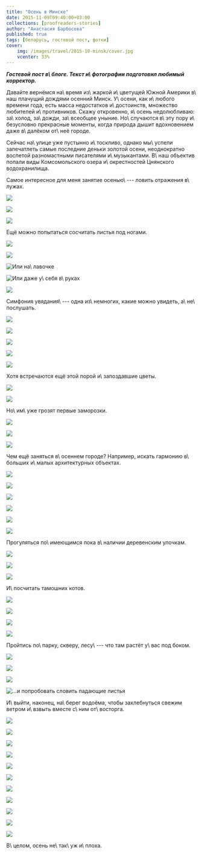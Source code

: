 ```yaml
---
title: "Осень в Минске"
date: 2015-11-09T09:40:00+03:00
collections: [proofreaders-stories]
author: "Анастасия Барбосова"
published: true
tags: [беларусь, гостевой пост, фотки]
cover:
    img: /images/travel/2015-10-minsk/cover.jpg
    vcenter: 33%
---
```


***Гостевой пост в\ блоге. Текст и\ фотографии подготовил любимый корректор.***

Давайте вернёмся на\ время из\ жаркой и\ цветущей Южной Америки в\ наш плачущий дождями осенний Минск. У\ осени, как
и\ любого времени года, есть масса недостатков и\ достоинств, множество любителей и\ противников. Скажу откровенно,
я\ осень недолюбливаю: за\ холод, за\ дожди, за\ всеобщее уныние. Но\ случаются в\ эту пору и\ безусловно прекрасные
моменты, когда природа дышит вдохновением даже в\ далёком от\ неё городе.

<!--more-->

Сейчас на\ улице уже пустынно и\ тоскливо, однако мы\ успели запечатлеть самые последние деньки золотой осени,
неоднократно воспетой разномастными писателями и\ музыкантами. В\ наш объектив попали виды Комсомольского озера
и\ окрестностей Цнянского водохранилища.

Самое интересное для меня занятие осенью\ --- ловить отражения в\ лужах.

![](/images/travel/2015-10-minsk/puddle-1.jpg)

![](/images/travel/2015-10-minsk/puddle-2.jpg)

![](/images/travel/2015-10-minsk/puddle-3.jpg)

Ещё можно попытаться сосчитать листья под ногами.

![](/images/travel/2015-10-minsk/leaves-1.jpg)

![](/images/travel/2015-10-minsk/leaves-2.jpg)

![Или на\ лавочке](/images/travel/2015-10-minsk/leaves-3.jpg)

![Или даже у\ себя в\ руках](/images/travel/2015-10-minsk/leaves-4.jpg)

![](/images/travel/2015-10-minsk/leaves-5.jpg)

Симфония увядания\ --- одна из\ немногих, какие можно увидеть, а\ не\ послушать.

![](/images/travel/2015-10-minsk/withering-1.jpg)

![](/images/travel/2015-10-minsk/withering-2.jpg)

![](/images/travel/2015-10-minsk/withering-3.jpg)

![](/images/travel/2015-10-minsk/withering-4.jpg)

![](/images/travel/2015-10-minsk/withering-5.jpg)

Хотя встречаются ещё этой порой и\ запоздавшие цветы.

![](/images/travel/2015-10-minsk/flowers-1.jpg)

![](/images/travel/2015-10-minsk/flowers-2.jpg)

Но\ им\ уже грозят первые заморозки.

![](/images/travel/2015-10-minsk/frosts-1.jpg)

![](/images/travel/2015-10-minsk/frosts-2.jpg)

![](/images/travel/2015-10-minsk/frosts-3.jpg)

Чем ещё заняться в\ осеннем городе? Например, искать гармонию в\ больших и\ малых архитектурных объектах.

![](/images/travel/2015-10-minsk/harmony-1.jpg)

![](/images/travel/2015-10-minsk/harmony-2.jpg)

![](/images/travel/2015-10-minsk/harmony-3.jpg)

![](/images/travel/2015-10-minsk/harmony-4.jpg)

![](/images/travel/2015-10-minsk/harmony-5.jpg)

![](/images/travel/2015-10-minsk/harmony-6.jpg)

Прогуляться по\ имеющимся пока в\ наличии деревенским улочкам.

![](/images/travel/2015-10-minsk/village-1.jpg)

![](/images/travel/2015-10-minsk/village-2.jpg)

![](/images/travel/2015-10-minsk/village-3.jpg)

И\ посчитать тамошних котов.

![](/images/travel/2015-10-minsk/cat-1.jpg)

![](/images/travel/2015-10-minsk/cat-2.jpg)

![](/images/travel/2015-10-minsk/cat-3.jpg)

![](/images/travel/2015-10-minsk/cat-4.jpg)

Пройтись по\ парку, скверу, лесу\ --- что там растёт у\ вас под боком.

![](/images/travel/2015-10-minsk/park-1.jpg)

![](/images/travel/2015-10-minsk/park-2.jpg)

![](/images/travel/2015-10-minsk/park-3.jpg)

![…и попробовать словить падающие листья](/images/travel/2015-10-minsk/park-4.jpg)

И\ выйти, наконец, на\ берег водоёма, чтобы захлебнуться свежим ветром и\ взвыть вместе с\ ним от\ восторга.

![](/images/travel/2015-10-minsk/water-1.jpg)

![](/images/travel/2015-10-minsk/water-2.jpg)

![](/images/travel/2015-10-minsk/water-3.jpg)

![](/images/travel/2015-10-minsk/water-4.jpg)

![](/images/travel/2015-10-minsk/water-5.jpg)

![](/images/travel/2015-10-minsk/water-6.jpg)

![](/images/travel/2015-10-minsk/water-7.jpg)

![](/images/travel/2015-10-minsk/water-8.jpg)

![](/images/travel/2015-10-minsk/water-9.jpg)

![](/images/travel/2015-10-minsk/water-10.jpg)

![](/images/travel/2015-10-minsk/water-pano.jpg)

В\ целом, осень не\ так\ уж и\ плоха.
